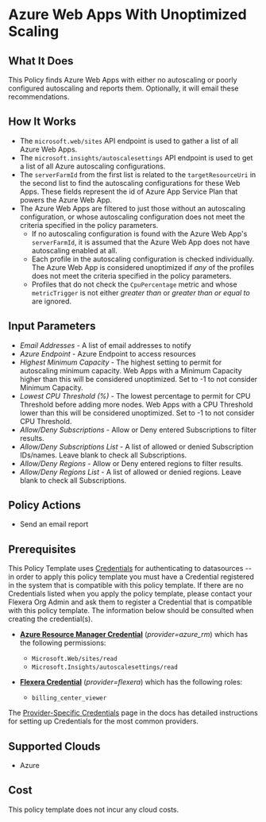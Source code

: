 # Azure Web Apps With Unoptimized Scaling

## What It Does

This Policy finds Azure Web Apps with either no autoscaling or poorly configured autoscaling and reports them. Optionally, it will email these recommendations.

## How It Works

- The `microsoft.web/sites` API endpoint is used to gather a list of all Azure Web Apps.
- The `microsoft.insights/autoscalesettings` API endpoint is used to get a list of all Azure autoscaling configurations.
- The `serverFarmId` from the first list is related to the `targetResourceUri` in the second list to find the autoscaling configurations for these Web Apps. These fields represent the id of Azure App Service Plan that powers the Azure Web App.
- The Azure Web Apps are filtered to just those without an autoscaling configuration, or whose autoscaling configuration does not meet the criteria specified in the policy parameters.
  - If no autoscaling configuration is found with the Azure Web App's `serverFarmId`, it is assumed that the Azure Web App does not have autoscaling enabled at all.
  - Each profile in the autoscaling configuration is checked individually. The Azure Web App is considered unoptimized if *any* of the profiles does not meet the criteria specified in the policy parameters.
  - Profiles that do not check the `CpuPercentage` metric and whose `metricTrigger` is not either *greater than* or *greater than or equal to* are ignored.

## Input Parameters

- *Email Addresses* - A list of email addresses to notify
- *Azure Endpoint* - Azure Endpoint to access resources
- *Highest Minimum Capacity* - The highest setting to permit for autoscaling minimum capacity. Web Apps with a Minimum Capacity higher than this will be considered unoptimized. Set to -1 to not consider Minimum Capacity.
- *Lowest CPU Threshold (%)* - The lowest percentage to permit for CPU Threshold before adding more nodes. Web Apps with a CPU Threshold lower than this will be considered unoptimized. Set to -1 to not consider CPU Threshold.
- *Allow/Deny Subscriptions* - Allow or Deny entered Subscriptions to filter results.
- *Allow/Deny Subscriptions List* - A list of allowed or denied Subscription IDs/names. Leave blank to check all Subscriptions.
- *Allow/Deny Regions* - Allow or Deny entered regions to filter results.
- *Allow/Deny Regions List* - A list of allowed or denied regions. Leave blank to check all Subscriptions.

## Policy Actions

- Send an email report

## Prerequisites

This Policy Template uses [Credentials](https://docs.flexera.com/flexera/EN/Automation/ManagingCredentialsExternal.htm) for authenticating to datasources -- in order to apply this policy template you must have a Credential registered in the system that is compatible with this policy template. If there are no Credentials listed when you apply the policy template, please contact your Flexera Org Admin and ask them to register a Credential that is compatible with this policy template. The information below should be consulted when creating the credential(s).

- [**Azure Resource Manager Credential**](https://docs.flexera.com/flexera/EN/Automation/ProviderCredentials.htm#automationadmin_109256743_1124668) (*provider=azure_rm*) which has the following permissions:
  - `Microsoft.Web/sites/read`
  - `Microsoft.Insights/autoscalesettings/read`

- [**Flexera Credential**](https://docs.flexera.com/flexera/EN/Automation/ProviderCredentials.htm) (*provider=flexera*) which has the following roles:
  - `billing_center_viewer`

The [Provider-Specific Credentials](https://docs.flexera.com/flexera/EN/Automation/ProviderCredentials.htm) page in the docs has detailed instructions for setting up Credentials for the most common providers.

## Supported Clouds

- Azure

## Cost

This policy template does not incur any cloud costs.
